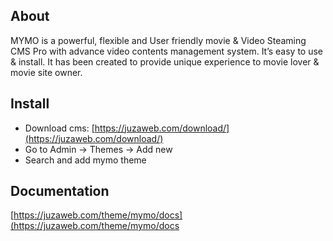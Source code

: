 ## About
MYMO is a powerful, flexible and User friendly movie & Video Steaming CMS Pro with advance video contents management system. It’s easy to use & install. It has been created to provide unique experience to movie lover & movie site owner.

## Install
- Download cms: [https://juzaweb.com/download/](https://juzaweb.com/download/)
- Go to Admin -> Themes -> Add new
- Search and add mymo theme

## Documentation
[https://juzaweb.com/theme/mymo/docs](https://juzaweb.com/theme/mymo/docs